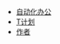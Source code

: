 
* [自动化办公](https://python-automation.docs.tplan.cc)
* [T计划](http://demo.tplan.cc)
* [作者](https://resume.tplan.cc)